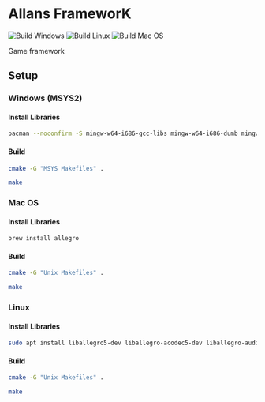 # Allans FrameworK
![Build Windows](https://github.com/AdsGames/AfkLib/workflows/Build%20Windows/badge.svg)
![Build Linux](https://github.com/AdsGames/AfkLib/workflows/Build%20Linux/badge.svg)
![Build Mac OS](https://github.com/AdsGames/AfkLib/workflows/Build%20Mac%20OS/badge.svg)

Game framework

## Setup

### Windows (MSYS2)

#### Install Libraries
```bash
pacman --noconfirm -S mingw-w64-i686-gcc-libs mingw-w64-i686-dumb mingw-w64-i686-flac mingw-w64-i686-opusfile mingw-w64-i686-freetype mingw-w64-i686-libjpeg-turbo mingw-w64-i686-libpng mingw-w64-i686-libvorbis mingw-w64-i686-libwebp mingw-w64-i686-openal mingw-w64-i686-physfs mingw-w64-i686-allegro
```

#### Build
```bash
cmake -G "MSYS Makefiles" .
```

```bash
make
```

### Mac OS

#### Install Libraries
```bash
brew install allegro
```

#### Build
```bash
cmake -G "Unix Makefiles" .
```

```bash
make
```

### Linux

#### Install Libraries
```bash
sudo apt install liballegro5-dev liballegro-acodec5-dev liballegro-audio5-dev liballegro-image5-dev liballegro-dialog5-dev liballegro-ttf5-dev
```

#### Build
```bash
cmake -G "Unix Makefiles" .
```

```bash
make
```
